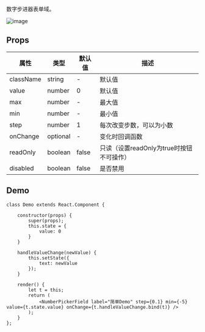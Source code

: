 

数字步进器表单域。

![image](https://work.alibaba-inc.com/aliwork_tfs/g01_alibaba-inc_com/tfscom/TB1b3itQVXXXXcVXVXXXXXXXXXX.tfsprivate.)

## Props

属性 | 类型 | 默认值| 描述
---- | ---- | ----- | ----
|className|string|-|默认值|
|value|number|0|默认值|
|max|number|-|最大值|
|min|number|-|最小值|
|step|number|1|每次改变步数，可以为小数|
|onChange|optional|-|变化时回调函数|
|readOnly|boolean|false|只读（设置readOnly为true时按钮不可操作）|
|disabled|boolean|false|是否禁用|

## Demo

```
class Demo extends React.Component {

    constructor(props) {
        super(props);
        this.state = {
            value: 0
        }
    }

    handleValueChange(newValue) {
        this.setState({
            text: newValue
        });
    }

    render() {
        let t = this;
        return (
            <NumberPickerField label="简单Demo" step={0.1} min={-5} value={t.state.value} onChange={t.handleValueChange.bind(t)} />
        );
    }
};

```
